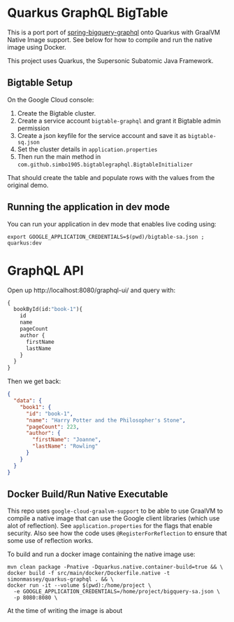 # Quarkus GraphQL BigTable

This is a port port of [spring-bigquery-graphql](https://github.com/simbo1905/spring-bigquery-graphql) onto Quarkus with GraalVM 
Native Image support. See below for how to compile and run the native image using Docker. 

This project uses Quarkus, the Supersonic Subatomic Java Framework.

## Bigtable Setup

On the Google Cloud console:

1. Create the Bigtable cluster.
2. Create a service account `bigtable-graphql` and grant it Bigtable admin permission
3. Create a json keyfile for the service account and save it as `bigtable-sq.json`   
3. Set the cluster details in `application.properties`
4. Then run the main method in `com.github.simbo1905.bigtablegraphql.BigtableInitializer`

That should create the table and populate rows with the values from the original demo.

## Running the application in dev mode

You can run your application in dev mode that enables live coding using:

```
export GOOGLE_APPLICATION_CREDENTIALS=$(pwd)/bigtable-sa.json ; quarkus:dev
```

# GraphQL API

Open up http://localhost:8080/graphql-ui/ and query with:

```graphql
{
  bookById(id:"book-1"){
    id
    name
    pageCount
    author {
      firstName
      lastName
    }
  }
}
```

Then we get back:

```json
{
  "data": {
    "book1": {
      "id": "book-1",
      "name": "Harry Potter and the Philosopher's Stone",
      "pageCount": 223,
      "author": {
        "firstName": "Joanne",
        "lastName": "Rowling"
      }
    }
  }
}
```

## Docker Build/Run Native Executable

This repo uses `google-cloud-graalvm-support` to be able to use GraalVM to compile a native 
image that can use the Google client libraries (which use alot of reflection). 
See `application.properties` for the flags that enable security. Also see how the code uses 
`@RegisterForReflection` to ensure that some use of reflection works. 

To build and run a docker image containing the native image use: 

```shell
mvn clean package -Pnative -Dquarkus.native.container-build=true && \
docker build -f src/main/docker/Dockerfile.native -t simonmassey/quarkus-graphql . && \
docker run -it --volume $(pwd):/home/project \
  -e GOOGLE_APPLICATION_CREDENTIALS=/home/project/bigquery-sa.json \
  -p 8080:8080 \
```

At the time of writing the image is about 

